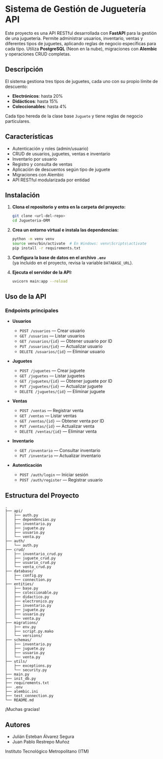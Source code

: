 # Sistema de Gestión de Juguetería API

Este proyecto es una API RESTful desarrollada con **FastAPI** para la gestión de una juguetería. Permite administrar usuarios, inventario, ventas y diferentes tipos de juguetes, aplicando reglas de negocio específicas para cada tipo. Utiliza **PostgreSQL** (Neon en la nube), migraciones con **Alembic** y operaciones CRUD completas.

## Descripción

El sistema gestiona tres tipos de juguetes, cada uno con su propio límite de descuento:
- **Electrónicos**: hasta 20%
- **Didácticos**: hasta 15%
- **Coleccionables**: hasta 4%

Cada tipo hereda de la clase base `Juguete` y tiene reglas de negocio particulares.

## Características

- Autenticación y roles (admin/usuario)
- CRUD de usuarios, juguetes, ventas e inventario
- Inventario por usuario
- Registro y consulta de ventas
- Aplicación de descuentos según tipo de juguete
- Migraciones con Alembic
- API RESTful modularizada por entidad

## Instalación

1. **Clona el repositorio y entra en la carpeta del proyecto:**
   ```sh
   git clone <url-del-repo>
   cd Jugueteria-ORM
   ```

2. **Crea un entorno virtual e instala las dependencias:**
   ```sh
   python -m venv venv
   source venv/bin/activate  # En Windows: venv\Scripts\activate
   pip install -r requirements.txt
   ```

3. **Configura la base de datos en el archivo `.env`**  
   (ya incluido en el proyecto, revisa la variable `DATABASE_URL`).

4. **Ejecuta el servidor de la API:**
   ```sh
   uvicorn main:app --reload
   ```

## Uso de la API

### Endpoints principales

- **Usuarios**
  - `POST /usuarios` — Crear usuario
  - `GET /usuarios` — Listar usuarios
  - `GET /usuarios/{id}` — Obtener usuario por ID
  - `PUT /usuarios/{id}` — Actualizar usuario
  - `DELETE /usuarios/{id}` — Eliminar usuario

- **Juguetes**
  - `POST /juguetes` — Crear juguete
  - `GET /juguetes` — Listar juguetes
  - `GET /juguetes/{id}` — Obtener juguete por ID
  - `PUT /juguetes/{id}` — Actualizar juguete
  - `DELETE /juguetes/{id}` — Eliminar juguete

- **Ventas**
  - `POST /ventas` — Registrar venta
  - `GET /ventas` — Listar ventas
  - `GET /ventas/{id}` — Obtener venta por ID
  - `PUT /ventas/{id}` — Actualizar venta
  - `DELETE /ventas/{id}` — Eliminar venta

- **Inventario**
  - `GET /inventario` — Consultar inventario
  - `PUT /inventario` — Actualizar inventario

- **Autenticación**
  - `POST /auth/login` — Iniciar sesión
  - `POST /auth/register` — Registrar usuario

## Estructura del Proyecto

```
.
├── api/
│   ├── auth.py
│   ├── dependencias.py
│   ├── inventario.py
│   ├── juguete.py
│   ├── usuario.py
│   └── venta.py
├── auth/
│   └── auth.py
├── crud/
│   ├── inventario_crud.py
│   ├── juguete_crud.py
│   ├── usuario_crud.py
│   └── venta_crud.py
├── database/
│   ├── config.py
│   └── connection.py
├── entities/
│   ├── base.py
│   ├── coleccionable.py
│   ├── didactico.py
│   ├── electronico.py
│   ├── inventario.py
│   ├── juguete.py
│   ├── usuario.py
│   └── venta.py
├── migrations/
│   ├── env.py
│   ├── script.py.mako
│   └── versions/
├── schemas/
│   ├── inventario.py
│   ├── juguete.py
│   ├── usuario.py
│   └── venta.py
├── utils/
│   ├── exceptions.py
│   └── security.py
├── main.py
├── init_db.py
├── requirements.txt
├── .env
├── alembic.ini
├── test_connection.py
└── README.md
```

¡Muchas gracias!

## Autores

- Julián Esteban Álvarez Segura
- Juan Pablo Restrepo Muñoz

Instituto Tecnológico Metropolitano (ITM)
